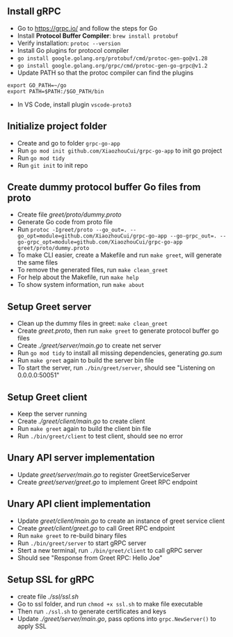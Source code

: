 ## Install gRPC

- Go to https://grpc.io/ and follow the steps for Go
- Install **Protocol Buffer Compiler**: `brew install protobuf`
- Verify installation: `protoc --version`
- Install Go plugins for protocol compiler
- `go install google.golang.org/protobuf/cmd/protoc-gen-go@v1.28`
- `go install google.golang.org/grpc/cmd/protoc-gen-go-grpc@v1.2`
- Update PATH so that the protoc compiler can find the plugins

```
export GO_PATH=~/go
export PATH=$PATH:/$GO_PATH/bin
```

- In VS Code, install plugin `vscode-proto3`

## Initialize project folder

- Create and go to folder `grpc-go-app`
- Run `go mod init github.com/XiaozhouCui/grpc-go-app` to init go project
- Run `go mod tidy`
- Run `git init` to init repo

## Create dummy protocol buffer Go files from proto

- Create file _greet/proto/dummy.proto_
- Generate Go code from proto file
- Run `protoc -Igreet/proto --go_out=. --go_opt=module=github.com/XiaozhouCui/grpc-go-app --go-grpc_out=. --go-grpc_opt=module=github.com/XiaozhouCui/grpc-go-app greet/proto/dummy.proto`
- To make CLI easier, create a Makefile and run `make greet`, will generate the same files
- To remove the generated files, run `make clean_greet`
- For help about the Makefile, run `make help`
- To show system information, run `make about`

## Setup Greet server

- Clean up the dummy files in greet: `make clean_greet`
- Create _greet.proto_, then run `make greet` to generate protocol buffer go files
- Create _./greet/server/main.go_ to create net server
- Run `go mod tidy` to install all missing dependencies, generating _go.sum_
- Run `make greet` again to build the server bin file
- To start the server, run `./bin/greet/server`, should see "Listening on 0.0.0.0:50051"

## Setup Greet client

- Keep the server running
- Create _./greet/client/main.go_ to create client
- Run `make greet` again to build the client bin file
- Run `./bin/greet/client` to test client, should see no error

## Unary API server implementation

- Update _greet/server/main.go_ to register GreetServiceServer
- Create _greet/server/greet.go_ to implement Greet RPC endpoint

## Unary API client implementation

- Update _greet/client/main.go_ to create an instance of greet service client
- Create _greet/client/greet.go_ to call Greet RPC endpoint
- Run `make greet` to re-build binary files
- Run `./bin/greet/server` to start gRPC server
- Stert a new terminal, run `./bin/greet/client` to call gRPC server
- Should see "Response from Greet RPC: Hello Joe"

## Setup SSL for gRPC

- create file _./ssl/ssl.sh_
- Go to ssl folder, and run `chmod +x ssl.sh` to make file executable
- Then run `./ssl.sh` to generate certificates and keys
- Update _./greet/server/main.go_, pass options into `grpc.NewServer()` to apply SSL
